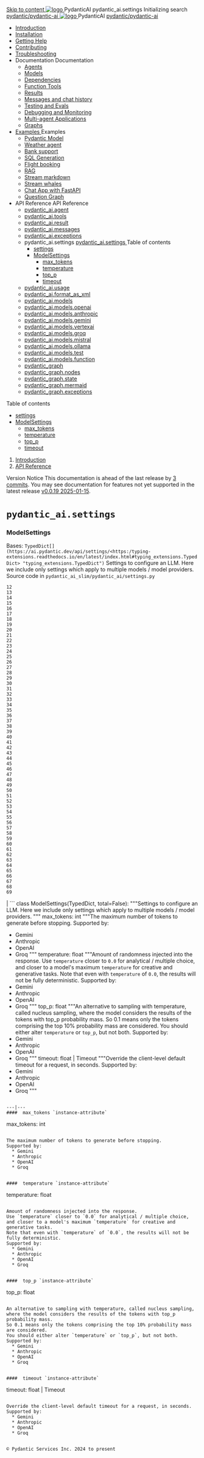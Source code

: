 [ Skip to content ](https://ai.pydantic.dev/api/settings/<#pydantic_aisettings>)
[ ![logo](https://ai.pydantic.dev/img/logo-white.svg) ](https://ai.pydantic.dev/api/settings/<../..> "PydanticAI")
PydanticAI 
pydantic_ai.settings 
Initializing search 
[ pydantic/pydantic-ai  ](https://ai.pydantic.dev/api/settings/<https:/github.com/pydantic/pydantic-ai> "Go to repository")
[ ![logo](https://ai.pydantic.dev/img/logo-white.svg) ](https://ai.pydantic.dev/api/settings/<../..> "PydanticAI") PydanticAI 
[ pydantic/pydantic-ai  ](https://ai.pydantic.dev/api/settings/<https:/github.com/pydantic/pydantic-ai> "Go to repository")
  * [ Introduction  ](https://ai.pydantic.dev/api/settings/<../..>)
  * [ Installation  ](https://ai.pydantic.dev/api/settings/install/>)
  * [ Getting Help  ](https://ai.pydantic.dev/api/settings/help/>)
  * [ Contributing  ](https://ai.pydantic.dev/api/settings/contributing/>)
  * [ Troubleshooting  ](https://ai.pydantic.dev/api/settings/troubleshooting/>)
  * Documentation  Documentation 
    * [ Agents  ](https://ai.pydantic.dev/api/settings/agents/>)
    * [ Models  ](https://ai.pydantic.dev/api/settings/models/>)
    * [ Dependencies  ](https://ai.pydantic.dev/api/settings/dependencies/>)
    * [ Function Tools  ](https://ai.pydantic.dev/api/settings/tools/>)
    * [ Results  ](https://ai.pydantic.dev/api/settings/results/>)
    * [ Messages and chat history  ](https://ai.pydantic.dev/api/settings/message-history/>)
    * [ Testing and Evals  ](https://ai.pydantic.dev/api/settings/testing-evals/>)
    * [ Debugging and Monitoring  ](https://ai.pydantic.dev/api/settings/logfire/>)
    * [ Multi-agent Applications  ](https://ai.pydantic.dev/api/settings/multi-agent-applications/>)
    * [ Graphs  ](https://ai.pydantic.dev/api/settings/graph/>)
  * [ Examples  ](https://ai.pydantic.dev/api/settings/examples/>)
Examples 
    * [ Pydantic Model  ](https://ai.pydantic.dev/api/settings/examples/pydantic-model/>)
    * [ Weather agent  ](https://ai.pydantic.dev/api/settings/examples/weather-agent/>)
    * [ Bank support  ](https://ai.pydantic.dev/api/settings/examples/bank-support/>)
    * [ SQL Generation  ](https://ai.pydantic.dev/api/settings/examples/sql-gen/>)
    * [ Flight booking  ](https://ai.pydantic.dev/api/settings/examples/flight-booking/>)
    * [ RAG  ](https://ai.pydantic.dev/api/settings/examples/rag/>)
    * [ Stream markdown  ](https://ai.pydantic.dev/api/settings/examples/stream-markdown/>)
    * [ Stream whales  ](https://ai.pydantic.dev/api/settings/examples/stream-whales/>)
    * [ Chat App with FastAPI  ](https://ai.pydantic.dev/api/settings/examples/chat-app/>)
    * [ Question Graph  ](https://ai.pydantic.dev/api/settings/examples/question-graph/>)
  * API Reference  API Reference 
    * [ pydantic_ai.agent  ](https://ai.pydantic.dev/api/settings/<../agent/>)
    * [ pydantic_ai.tools  ](https://ai.pydantic.dev/api/settings/<../tools/>)
    * [ pydantic_ai.result  ](https://ai.pydantic.dev/api/settings/<../result/>)
    * [ pydantic_ai.messages  ](https://ai.pydantic.dev/api/settings/<../messages/>)
    * [ pydantic_ai.exceptions  ](https://ai.pydantic.dev/api/settings/<../exceptions/>)
    * pydantic_ai.settings  [ pydantic_ai.settings  ](https://ai.pydantic.dev/api/settings/<./>) Table of contents 
      * [ settings  ](https://ai.pydantic.dev/api/settings/<#pydantic_ai.settings>)
      * [ ModelSettings  ](https://ai.pydantic.dev/api/settings/<#pydantic_ai.settings.ModelSettings>)
        * [ max_tokens  ](https://ai.pydantic.dev/api/settings/<#pydantic_ai.settings.ModelSettings.max_tokens>)
        * [ temperature  ](https://ai.pydantic.dev/api/settings/<#pydantic_ai.settings.ModelSettings.temperature>)
        * [ top_p  ](https://ai.pydantic.dev/api/settings/<#pydantic_ai.settings.ModelSettings.top_p>)
        * [ timeout  ](https://ai.pydantic.dev/api/settings/<#pydantic_ai.settings.ModelSettings.timeout>)
    * [ pydantic_ai.usage  ](https://ai.pydantic.dev/api/settings/<../usage/>)
    * [ pydantic_ai.format_as_xml  ](https://ai.pydantic.dev/api/settings/<../format_as_xml/>)
    * [ pydantic_ai.models  ](https://ai.pydantic.dev/api/settings/<../models/base/>)
    * [ pydantic_ai.models.openai  ](https://ai.pydantic.dev/api/settings/<../models/openai/>)
    * [ pydantic_ai.models.anthropic  ](https://ai.pydantic.dev/api/settings/<../models/anthropic/>)
    * [ pydantic_ai.models.gemini  ](https://ai.pydantic.dev/api/settings/<../models/gemini/>)
    * [ pydantic_ai.models.vertexai  ](https://ai.pydantic.dev/api/settings/<../models/vertexai/>)
    * [ pydantic_ai.models.groq  ](https://ai.pydantic.dev/api/settings/<../models/groq/>)
    * [ pydantic_ai.models.mistral  ](https://ai.pydantic.dev/api/settings/<../models/mistral/>)
    * [ pydantic_ai.models.ollama  ](https://ai.pydantic.dev/api/settings/<../models/ollama/>)
    * [ pydantic_ai.models.test  ](https://ai.pydantic.dev/api/settings/<../models/test/>)
    * [ pydantic_ai.models.function  ](https://ai.pydantic.dev/api/settings/<../models/function/>)
    * [ pydantic_graph  ](https://ai.pydantic.dev/api/settings/<../pydantic_graph/graph/>)
    * [ pydantic_graph.nodes  ](https://ai.pydantic.dev/api/settings/<../pydantic_graph/nodes/>)
    * [ pydantic_graph.state  ](https://ai.pydantic.dev/api/settings/<../pydantic_graph/state/>)
    * [ pydantic_graph.mermaid  ](https://ai.pydantic.dev/api/settings/<../pydantic_graph/mermaid/>)
    * [ pydantic_graph.exceptions  ](https://ai.pydantic.dev/api/settings/<../pydantic_graph/exceptions/>)


Table of contents 
  * [ settings  ](https://ai.pydantic.dev/api/settings/<#pydantic_ai.settings>)
  * [ ModelSettings  ](https://ai.pydantic.dev/api/settings/<#pydantic_ai.settings.ModelSettings>)
    * [ max_tokens  ](https://ai.pydantic.dev/api/settings/<#pydantic_ai.settings.ModelSettings.max_tokens>)
    * [ temperature  ](https://ai.pydantic.dev/api/settings/<#pydantic_ai.settings.ModelSettings.temperature>)
    * [ top_p  ](https://ai.pydantic.dev/api/settings/<#pydantic_ai.settings.ModelSettings.top_p>)
    * [ timeout  ](https://ai.pydantic.dev/api/settings/<#pydantic_ai.settings.ModelSettings.timeout>)


  1. [ Introduction  ](https://ai.pydantic.dev/api/settings/<../..>)
  2. [ API Reference  ](https://ai.pydantic.dev/api/settings/<../agent/>)


Version Notice
This documentation is ahead of the last release by [3 commits](https://ai.pydantic.dev/api/settings/<https:/github.com/pydantic/pydantic-ai/compare/v0.0.19...main>). You may see documentation for features not yet supported in the latest release [v0.0.19 2025-01-15](https://ai.pydantic.dev/api/settings/<https:/github.com/pydantic/pydantic-ai/releases/tag/v0.0.19>). 
# `pydantic_ai.settings`
###  ModelSettings
Bases: `TypedDict[](https://ai.pydantic.dev/api/settings/<https:/typing-extensions.readthedocs.io/en/latest/index.html#typing_extensions.TypedDict> "typing_extensions.TypedDict")`
Settings to configure an LLM.
Here we include only settings which apply to multiple models / model providers.
Source code in `pydantic_ai_slim/pydantic_ai/settings.py`
```
12
13
14
15
16
17
18
19
20
21
22
23
24
25
26
27
28
29
30
31
32
33
34
35
36
37
38
39
40
41
42
43
44
45
46
47
48
49
50
51
52
53
54
55
56
57
58
59
60
61
62
63
64
65
66
67
68
69
```
| ```
class ModelSettings(TypedDict, total=False):
"""Settings to configure an LLM.
  Here we include only settings which apply to multiple models / model providers.
  """
  max_tokens: int
"""The maximum number of tokens to generate before stopping.
  Supported by:
  * Gemini
  * Anthropic
  * OpenAI
  * Groq
  """
  temperature: float
"""Amount of randomness injected into the response.
  Use `temperature` closer to `0.0` for analytical / multiple choice, and closer to a model's
  maximum `temperature` for creative and generative tasks.
  Note that even with `temperature` of `0.0`, the results will not be fully deterministic.
  Supported by:
  * Gemini
  * Anthropic
  * OpenAI
  * Groq
  """
  top_p: float
"""An alternative to sampling with temperature, called nucleus sampling, where the model considers the results of the tokens with top_p probability mass.
  So 0.1 means only the tokens comprising the top 10% probability mass are considered.
  You should either alter `temperature` or `top_p`, but not both.
  Supported by:
  * Gemini
  * Anthropic
  * OpenAI
  * Groq
  """
  timeout: float | Timeout
"""Override the client-level default timeout for a request, in seconds.
  Supported by:
  * Gemini
  * Anthropic
  * OpenAI
  * Groq
  """

```
  
---|---  
####  max_tokens `instance-attribute`
```
max_tokens: int[](https://ai.pydantic.dev/api/settings/<https:/docs.python.org/3/library/functions.html#int>)

```

The maximum number of tokens to generate before stopping.
Supported by:
  * Gemini
  * Anthropic
  * OpenAI
  * Groq


####  temperature `instance-attribute`
```
temperature: float[](https://ai.pydantic.dev/api/settings/<https:/docs.python.org/3/library/functions.html#float>)

```

Amount of randomness injected into the response.
Use `temperature` closer to `0.0` for analytical / multiple choice, and closer to a model's maximum `temperature` for creative and generative tasks.
Note that even with `temperature` of `0.0`, the results will not be fully deterministic.
Supported by:
  * Gemini
  * Anthropic
  * OpenAI
  * Groq


####  top_p `instance-attribute`
```
top_p: float[](https://ai.pydantic.dev/api/settings/<https:/docs.python.org/3/library/functions.html#float>)

```

An alternative to sampling with temperature, called nucleus sampling, where the model considers the results of the tokens with top_p probability mass.
So 0.1 means only the tokens comprising the top 10% probability mass are considered.
You should either alter `temperature` or `top_p`, but not both.
Supported by:
  * Gemini
  * Anthropic
  * OpenAI
  * Groq


####  timeout `instance-attribute`
```
timeout: float[](https://ai.pydantic.dev/api/settings/<https:/docs.python.org/3/library/functions.html#float>) | Timeout

```

Override the client-level default timeout for a request, in seconds.
Supported by:
  * Gemini
  * Anthropic
  * OpenAI
  * Groq


© Pydantic Services Inc. 2024 to present 
